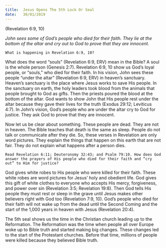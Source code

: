 ```yaml
---
title:  Jesus Opens The 5th Lock Or Seal
date:   30/01/2019
---
```


(Revelation 6:9, 10) 

_John sees some of God’s people who died for their faith. They lie at the bottom of the altar and cry out to God to prove that they are innocent._

`What is happening in Revelation 6:9, 10?`

What does the word “souls” (Revelation 6:9, ERV) mean in the Bible? A soul is the whole person (Genesis 2:7). Revelation 6:9, 10 show us God’s loyal people, or “souls,” who died for their faith. In his vision, John sees these people “under the altar” (Revelation 6:9, ERV) in heaven’s sanctuary. Heaven’s sanctuary is the place where Jesus works to save His people. In the sanctuary on earth, the holy leaders took blood from the animals that people brought to God as gifts. Then the priests poured the blood at the bottom of the altar. God wants to show John that His people rest under the altar because they gave their lives for the truth (Exodus 29:12; Leviticus 4:7). In John’s vision, God’s people who are under the altar cry to God for justice. They ask God to prove that they are innocent.

Now let us be clear about something. These people are dead. They are not in heaven. The Bible teaches that death is the same as sleep. People do not talk or communicate after they die. So, these verses in Revelation are only word pictures. They explain the things that happen on this earth that are not fair. They do not explain what happens after a person dies.


`Read Revelation 6:11; Deuteronomy 32:43; and Psalm 79:10. How does God answer the prayers of His people who died for their faith and “cry out” to Him for justice?`

God gives white robes to His people who were killed for their faith. These white robes are word pictures for Jesus’ holy and obedient life. God gives this gift of white clothes to everyone who accepts His mercy, forgiveness, and power over sin (Revelation 3:5; Revelation 19:8). Then God tells His people they must rest or sleep in the grave until Jesus makes other believers right with God too (Revelation 7:9, 10). God’s people who died for their faith will not wake up from the dead until the Second Coming and the start of the 1,000 years in heaven with Jesus (Revelation 20:4).

The 5th seal shows us the time in the Christian church leading up to the Reformation. The Reformation was the time when people all over Europe woke up to Bible truth and started making big changes. These changes led to the start of the Protestant churches. Before that time, millions of people were killed because they believed Bible truth.